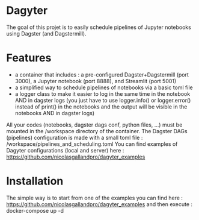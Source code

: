 # Dagyter
The goal of this projet is to easily schedule pipelines of Jupyter notebooks using Dagster (and Dagstermill).  


# Features
- a container that includes : a pre-configured Dagster+Dagstermill (port 3000), a Jupyter notebook (port 8888), and Streamlit (port 5001)
- a simplified way to schedule pipelines of notebooks via a basic toml file 
- a logger class to make it easier to log in the same time in the notebook AND in dagster logs (you just have to use logger.info() or logger.error() instead of print() in the notebooks and the output will be visible in the notebooks AND in dagster logs)

All your codes (notebooks, dagster dags conf, python files, ...) must be mounted in the /workspace directory of the container.
The Dagster DAGs (pipelines) configuration is made with a small toml file : /workspace/pipelines_and_scheduling.toml
You can find examples of Dagyter configurations (local and server) here : https://github.com/nicolasgallandpro/dagyter_examples

# Installation
The simple way is to start from one of the examples you can find here :  https://github.com/nicolasgallandpro/dagyter_examples
and then execute : docker-compose up -d 

